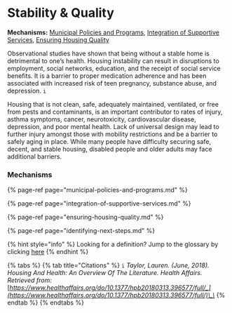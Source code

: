 # Stability & Quality

**Mechanisms:** [Municipal Policies and Programs](municipal-policies-and-programs.md), [Integration of Supportive Services](integration-of-supportive-services.md), [Ensuring Housing Quality ](ensuring-housing-quality.md)

Observational studies have shown that being without a stable home is detrimental to one’s health. Housing instability can result in disruptions to employment, social networks, education, and the receipt of social service benefits. It is a barrier to proper medication adherence and has been associated with increased risk of teen pregnancy, substance abuse, and depression. `i`

Housing that is not clean, safe, adequately maintained, ventilated, or free from pests and contaminants, is an important contributor to rates of injury, asthma symptoms, cancer, neurotoxicity, cardiovascular disease, depression, and poor mental health. Lack of universal design may lead to further injury amongst those with mobility restrictions and be a barrier to safely aging in place. While many people have difficulty securing safe, decent, and stable housing, disabled people and older adults may face additional barriers.

### Mechanisms

{% page-ref page="municipal-policies-and-programs.md" %}

{% page-ref page="integration-of-supportive-services.md" %}

{% page-ref page="ensuring-housing-quality.md" %}

{% page-ref page="identifying-next-steps.md" %}

{% hint style="info" %}
Looking for a definition? Jump to the glossary by clicking [here](../../glossary-1/glossary.md)
{% endhint %}

{% tabs %}
{% tab title="Citations" %}
`i` _Taylor, Lauren. \(June, 2018\). Housing And Health: An Overview Of The Literature. Health Affairs. Retrieved from:_ [_https://www.healthaffairs.org/do/10.1377/hpb20180313.396577/full/_](https://www.healthaffairs.org/do/10.1377/hpb20180313.396577/full/)\_\_
{% endtab %}
{% endtabs %}

